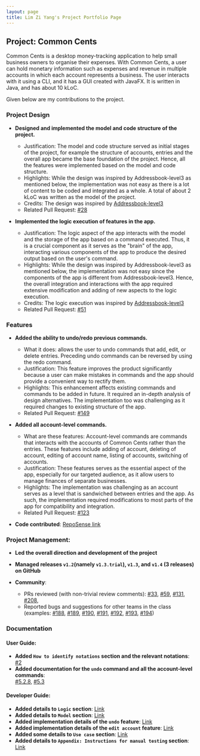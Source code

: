 ```yaml
---
layout: page
title: Lim Zi Yang's Project Portfolio Page
---
```


## Project: Common Cents

Common Cents is a desktop money-tracking application to help small business owners to organise their expenses. With Common Cents,
a user can hold monetary information such as expenses and revenue in multiple accounts in which each account represents a business. 
The user interacts with it using a CLI, and it has a GUI created with JavaFX. It is written in Java, and has about 10 kLoC.

Given below are my contributions to the project.

### Project Design
* **Designed and implemented the model and code structure of the project.**
  * Justification: The model and code structure served as initial stages of the project, for example the structure of accounts, entries and the overall app
  became the base foundation of the project. Hence, all the features were implemented based on the model and code structure.
  * Highlights: While the design was inspired by Addressbook-level3 as mentioned below, the implementation was not easy as there is
  a lot of content to be coded and integrated as a whole. A total of about 2 kLoC was written as the model of the project. 
  * Credits: The design was inspired by [Addressbook-level3](https://github.com/se-edu/addressbook-level3)
  * Related Pull Request: [\#28](https://github.com/AY2021S1-CS2103T-T13-4/tp/pull/28)

* **Implemented the logic execution of features in the app.**
  * Justification: The logic aspect of the app interacts with the model and the storage of the app based on a command executed. Thus,
  it is a crucial component as it serves as the "brain" of the app, interacting various components of the app to produce the desired
  output based on the user's command.
  * Highlights: While the design was inspired by Addressbook-level3 as mentioned below, the implementation was not easy since the 
  components of the app is different from Addressbook-level3. Hence, the overall integration and interactions with the app required 
  extensive modification and adding of new aspects to the logic execution.
  * Credits: The logic execution was inspired by [Addressbook-level3](https://github.com/se-edu/addressbook-level3)
  * Related Pull Request: [\#51](https://github.com/AY2021S1-CS2103T-T13-4/tp/pull/51)

### Features
* **Added the ability to undo/redo previous commands.**
  * What it does: allows the user to undo commands that add, edit, or delete entries. Preceding undo commands can be reversed by using the redo command.
  * Justification: This feature improves the product significantly because a user can make mistakes in commands and the app should provide a convenient way to rectify them.
  * Highlights: This enhancement affects existing commands and commands to be added in future. It required an in-depth analysis of design alternatives. 
  The implementation too was challenging as it required changes to existing structure of the app.
  * Related Pull Request: [\#149](https://github.com/AY2021S1-CS2103T-T13-4/tp/pull/149)

* **Added all account-level commands.**
  * What are these features: Account-level commands are commands that interacts with the accounts of Common Cents rather than the entries.
  These features include adding of account, deleting of account, editing of account name, listing of accounts, switching of accounts.
  * Justification: These features serves as the essential aspect of the app, especially for our targeted audience, as it allow users to manage finances
  of separate businesses.
  * Highlights: The implementation was challenging as an account serves as a level that is sandwiched between entries and the app. As such,
  the implementation required modifications to most parts of the app for compatibility and integration. 
  * Related Pull Request: [\#123](https://github.com/AY2021S1-CS2103T-T13-4/tp/pull/123)

* **Code contributed**: [RepoSense link](https://nus-cs2103-ay2021s1.github.io/tp-dashboard/#breakdown=true&search=&sort=groupTitle&sortWithin=title&since=2020-08-14&timeframe=commit&mergegroup=&groupSelect=groupByRepos&checkedFileTypes=docs~functional-code~test-code~other&tabOpen=true&tabType=authorship&tabAuthor=Ziyang-98&tabRepo=AY2021S1-CS2103T-T13-4%2Ftp%5Bmaster%5D&authorshipIsMergeGroup=false&authorshipFileTypes=docs~functional-code~test-code~other)

### Project Management:

* **Led the overall direction and development of the project**
* **Managed releases `v1.2`(namely `v1.3.trial`), `v1.3`, and `v1.4` (3 releases) on GitHub**

* **Community**:
  * PRs reviewed (with non-trivial review comments): 
    [\#33](https://github.com/AY2021S1-CS2103T-T13-4/tp/pull/33), 
  [\#59](https://github.com/AY2021S1-CS2103T-T13-4/tp/pull/59), 
  [\#131](https://github.com/AY2021S1-CS2103T-T13-4/tp/pull/131), 
  [\#208](https://github.com/AY2021S1-CS2103T-T13-4/tp/pull/208), 
  * Reported bugs and suggestions for other teams in the class (examples: 
  [\#188](https://github.com/AY2021S1-CS2103T-T11-1/tp/issues/188), 
  [\#189](https://github.com/AY2021S1-CS2103T-T11-1/tp/issues/189), 
  [\#190](https://github.com/AY2021S1-CS2103T-T11-1/tp/issues/190), 
  [\#191](https://github.com/AY2021S1-CS2103T-T11-1/tp/issues/191), 
  [\#192](https://github.com/AY2021S1-CS2103T-T11-1/tp/issues/192), 
  [\#193](https://github.com/AY2021S1-CS2103T-T11-1/tp/issues/193), 
  [\#194](https://github.com/AY2021S1-CS2103T-T11-1/tp/issues/194))

### Documentation

#### User Guide:
* **Added `How to identify notations` section and the relevant notations**: [#2](https://ay2021s1-cs2103t-t13-4.github.io/tp/UserGuide.html#2-how-to-identify-notations) 
* **Added documentation for the `undo` command and all the account-level commands**:  
[#5.2.8](https://ay2021s1-cs2103t-t13-4.github.io/tp/UserGuide.html#528-undoing-entry-level-commands-undo), 
[#5.3](https://ay2021s1-cs2103t-t13-4.github.io/tp/UserGuide.html#53-account-level-commands)

#### Developer Guide:
  * **Added details to `Logic` section**: [Link](https://ay2021s1-cs2103t-t13-4.github.io/tp/DeveloperGuide.html#logic-component)
  * **Added details to `Model` section**: [Link](https://ay2021s1-cs2103t-t13-4.github.io/tp/DeveloperGuide.html#model-component)
  * **Added implementation details of the `undo` feature**: [Link](https://ay2021s1-cs2103t-t13-4.github.io/tp/DeveloperGuide.html#undo-feature)
  * **Added implementation details of the `edit account` feature**: [Link](https://ay2021s1-cs2103t-t13-4.github.io/tp/DeveloperGuide.html#edit-account-feature)
  * **Added some details to `Use case` section**: [Link](https://ay2021s1-cs2103t-t13-4.github.io/tp/DeveloperGuide.html#use-cases)
  * **Added details to `Appendix: Instructions for manual testing` section**: [Link](https://ay2021s1-cs2103t-t13-4.github.io/tp/DeveloperGuide.html#appendix-instructions-for-manual-testing)
  





